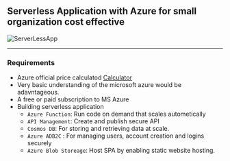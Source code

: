 
Serverless Application with Azure for small organization cost effective
---

![ServerLessApp](https://github.com/programfiction/programfiction/blob/master/ServerlessApp.png)

---
### Requirements

- Azure official price calculatod [Calculator](https://azure.microsoft.com/en-us/pricing/calculator/)
- Very basic understanding of the microsoft azure would be adavntageous.
- A free or paid subscription to MS Azure
- Building serverless application 
    - `Azure Function`: Run code on demand that scales autometically
    - `API Management`: Create and publish secure API
    - `Cosmos DB`: For storing and retrieving data at scale.
    - `Azure ADB2C` : For managing users, account creation and logins securely
    - `Azure Blob Storeage`: Host SPA by enabling static website hosting.


